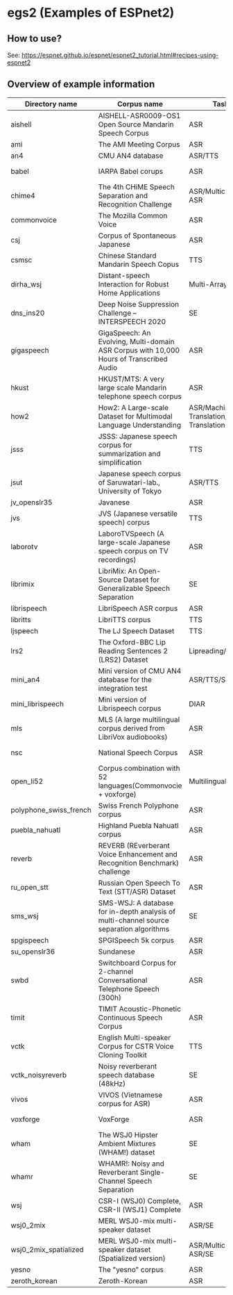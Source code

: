 # egs2 (Examples of ESPnet2)

## How to use?

See: https://espnet.github.io/espnet/espnet2_tutorial.html#recipes-using-espnet2

## Overview of example information

| Directory name          | Corpus name                                                                | Task                                       | Language       | URL                                                                            | Note         |
| ----------------------- | -------------------------------------------------------------------------- | ------------------------------------------ | -------------- | ------------------------------------------------------------------------------ | ------------ |
| aishell                 | AISHELL-ASR0009-OS1 Open Source Mandarin Speech Corpus                     | ASR                                        | ZH             | http://www.aishelltech.com/kysjcp                                              |              |
| ami                     | The AMI Meeting Corpus                                                     | ASR                                        | EN             | http://groups.inf.ed.ac.uk/ami/corpus/                                         |              |
| an4                     | CMU AN4 database                                                           | ASR/TTS                                    | EN             | http://www.speech.cs.cmu.edu/databases/an4/                                    |              |
| babel                   | IARPA Babel corups                                                         | ASR                                        | ~20 Languages  | https://www.iarpa.gov/index.php/research-programs/babel                        |              |
| chime4                  | The 4th CHiME Speech Separation and Recognition Challenge                  | ASR/Multichannel ASR                       | EN             | http://spandh.dcs.shef.ac.uk/chime_challenge/chime2016/                        |              |
| commonvoice             | The Mozilla Common Voice                                                   | ASR                                        | 13 Languages   | https://voice.mozilla.org/datasets                                             |              |
| csj                     | Corpus of Spontaneous Japanese                                             | ASR                                        | JP             | https://pj.ninjal.ac.jp/corpus_center/csj/en/                                  |              |
| csmsc                   | Chinese Standard Mandarin Speech Copus                                     | TTS                                        | ZH             | https://www.data-baker.com/open_source.html                                    |              |
| dirha_wsj               | Distant-speech Interaction for Robust Home Applications                    | Multi-Array ASR                            | EN             | https://dirha.fbk.eu/, https://github.com/SHINE-FBK/DIRHA_English_wsj          |              |
| dns_ins20               | Deep Noise Suppression Challenge – INTERSPEECH 2020                        | SE                                         | 7 Languages + singing         | https://www.microsoft.com/en-us/research/academic-program/deep-noise-suppression-challenge-interspeech-2020/                                           |              |
| gigaspeech              | GigaSpeech: An Evolving, Multi-domain ASR Corpus with 10,000 Hours of Transcribed Audio          | ASR                  | EN            | https://github.com/SpeechColab/GigaSpeech                                      |              |
| hkust                    | HKUST/MTS: A very large scale Mandarin telephone speech corpus            | ASR                                        | ZH.            | https://catalog.ldc.upenn.edu/LDC2005S15                                       |              |
| how2                    | How2: A Large-scale Dataset for Multimodal Language Understanding          | ASR/Machine Translation/Speech Translation | EN->PT         | https://github.com/srvk/how2-dataset                                           |              |
| jsss                    | JSSS: Japanese speech corpus for summarization and simplification          | TTS                                        | JP             | https://sites.google.com/site/shinnosuketakamichi/research-topics/jsss_corpus  |              |
| jsut                    | Japanese speech corpus of Saruwatari-lab., University of Tokyo             | ASR/TTS                                    | JP             | https://sites.google.com/site/shinnosuketakamichi/publication/jsut             |              |
| jv_openslr35            | Javanese                                                                   | ASR                                        | JV             | http://www.openslr.org/35                                                      |              |
| jvs                     | JVS (Japanese versatile speech) corpus                                     | TTS                                        | JP             | https://sites.google.com/site/shinnosuketakamichi/research-topics/jvs_corpus   |              |
| laborotv                | LaboroTVSpeech (A large-scale Japanese speech corpus on TV recordings)     | ASR                                        | JP             | https://laboro.ai/column/eg-laboro-tv-corpus-jp                                |              |
| librimix                | LibriMix: An Open-Source Dataset for Generalizable Speech Separation       | SE                                         | EN             | https://github.com/JorisCos/LibriMix                                           |              |
| librispeech             | LibriSpeech ASR corpus                                                     | ASR                                        | EN             | http://www.openslr.org/12                                                      |              |
| libritts                | LibriTTS corpus                                                            | TTS                                        | EN             | http://www.openslr.org/60                                                      |              |
| ljspeech                | The LJ Speech Dataset                                                      | TTS                                        | EN             | https://keithito.com/LJ-Speech-Dataset/                                        |              |
| lrs2                    | The Oxford-BBC Lip Reading Sentences 2 (LRS2) Dataset                      | Lipreading/ASR                             | EN             | https://www.robots.ox.ac.uk/~vgg/data/lip_reading/lrs2.html                    |              |
| mini_an4                | Mini version of CMU AN4 database for the integration test                  | ASR/TTS/SE                                 | EN             | http://www.speech.cs.cmu.edu/databases/an4/                                    |              |
| mini_librispeech        | Mini version of Librispeech corpus                                         | DIAR                                       | EN             | https://openslr.org/31/                                                                |              |
| mls                     | MLS (A large multilingual corpus derived from LibriVox audiobooks)         | ASR                                        | 8 languages    | http://www.openslr.org/94/                                                     |              |
| nsc                     | National Speech Corpus                                                     | ASR                                        | EN-SG          | https://www.imda.gov.sg/programme-listing/digital-services-lab/national-speech-corpus|              |
| open_li52               | Corpus combination with 52 languages(Commonvocie + voxforge)               | Multilingual ASR                           | 52 languages   |                                                                                |              |
| polyphone_swiss_french  | Swiss French Polyphone corpus                                              | ASR                                        | FR            | http://catalog.elra.info/en-us/repository/browse/ELRA-S0030_02                 |              |
| puebla_nahuatl          | Highland Puebla Nahuatl corpus                                              | ASR                                       | HPN            | https://www.openslr.org/92/                                                    |              |
| reverb                  | REVERB (REverberant Voice Enhancement and Recognition Benchmark) challenge | ASR                                        | EN             | https://reverb2014.dereverberation.com/                                        |              |
| ru_open_stt             | Russian Open Speech To Text (STT/ASR) Dataset                              | ASR                                        | RU             | https://github.com/snakers4/open_stt                                           |              |
| sms_wsj                 | SMS-WSJ: A database for in-depth analysis of multi-channel source separation algorithms    |   SE                       | EN             | https://github.com/fgnt/sms_wsj.                                               |              |
| spgispeech              | SPGISpeech 5k corpus                                                       | ASR                                        | EN             | https://datasets.kensho.com/datasets/scribe                                    |              |
| su_openslr36            | Sundanese                                                                  | ASR                                        | SU             | http://www.openslr.org/36                                                      |              |
| swbd	       		  | Switchboard Corpus for 2-channel Conversational Telephone Speech (300h) 			   | ASR	 		 		                              | EN 	          | https://catalog.ldc.upenn.edu/LDC97S62 			                            		   |	          	|	
| timit                   | TIMIT Acoustic-Phonetic Continuous Speech Corpus                           | ASR                                        | EN             | https://catalog.ldc.upenn.edu/LDC93S1                                          |              |
| vctk                    | English Multi-speaker Corpus for CSTR Voice Cloning Toolkit                | TTS                                        | EN             | http://www.udialogue.org/download/cstr-vctk-corpus.html                        |              |
| vctk_noisyreverb             | Noisy reverberant speech database (48kHz)                             | SE                                         | EN             | https://datashare.ed.ac.uk/handle/10283/2826              
| vivos                   | VIVOS (Vietnamese corpus for ASR)                                          | ASR                                        | VI             | https://ailab.hcmus.edu.vn/vivos/                                              |              |
| voxforge                | VoxForge                                                                   | ASR                                        | 7 languages    | http://www.voxforge.org/                                                       |              |
| wham                    | The WSJ0 Hipster Ambient Mixtures (WHAM!) dataset                          | SE                                         | EN            | https://wham.whisper.ai/                                                       |              |
| whamr                   | WHAMR!: Noisy and Reverberant Single-Channel Speech Separation             | SE                                         | EN.           | https://wham.whisper.ai/                                                       |              |
| wsj                     | CSR-I (WSJ0) Complete, CSR-II (WSJ1) Complete                              | ASR                                        | EN             | https://catalog.ldc.upenn.edu/LDC93S6A,https://catalog.ldc.upenn.edu/LDC94S13A |              |
| wsj0_2mix               | MERL WSJ0-mix multi-speaker dataset                                        | ASR/SE                                     | EN             | http://www.merl.com/demos/deep-clustering                                      |              |
| wsj0_2mix_spatialized   | MERL WSJ0-mix multi-speaker dataset (Spatialized version)                  | ASR/Multichannel ASR/SE                    | EN             | http://www.merl.com/demos/deep-clustering                                      |              |
| yesno                   | The "yesno" corpus                                                         | ASR                                        | HE             | http://www.openslr.org/1                                                       |              |
| zeroth_korean           | Zeroth-Korean                                                              | ASR                                        | KR             | http://www.openslr.org/40                                                      |              |
